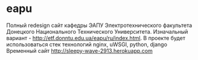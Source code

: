 eapu
====

Полный redesign сайт кафедры ЭАПУ Электротехнического факультета Донецкого Национального Технического Университета. Изначальный вариант - http://etf.donntu.edu.ua/eapu/ru/index.html. В проекте будет использоваться стек технологий nginx, uWSGI, python, django
Временный сайт http://sleepy-wave-2913.herokuapp.com
